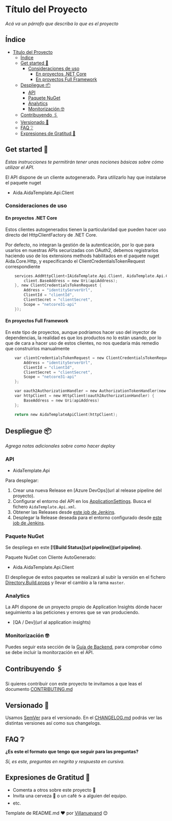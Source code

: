 # Título del Proyecto

_Acá va un párrafo que describa lo que es el proyecto_

## Índice

- [Título del Proyecto](#título-del-proyecto)
  - [Índice](#índice)
  - [Get started 🚀](#get-started-)
    - [Consideraciones de uso](#consideraciones-de-uso)
      - [En proyectos .NET Core](#en-proyectos-net-core)
      - [En proyectos Full Framework](#en-proyectos-full-framework)
  - [Despliegue 📦](#despliegue-)
    - [API](#api)
    - [Paquete NuGet](#paquete-nuget)
    - [Analytics](#analytics)
    - [Monitorización 🤓](#monitorización-)
  - [Contribuyendo 🖇️](#contribuyendo-️)
  - [Versionado 📌](#versionado-)
  - [FAQ ❔](#faq-)
  - [Expresiones de Gratitud 🎁](#expresiones-de-gratitud-)

## Get started 🚀

_Estas instrucciones te permitirán tener unas nociones básicas sobre cómo utilizar el API._

El API dispone de un cliente autogenerado. Para utilizarlo hay que instalarse el paquete nuget

* Aida.AidaTemplate.Api.Client

### Consideraciones de uso
#### En proyectos .NET Core

Estos clientes autogenerados tienen la particularidad que pueden hacer uso directo del HttpClientFactory de .NET Core.

Por defecto, no integran la gestión de la autenticación, por lo que para usarlos en nuestras APIs securizadas con OAuth2, debemos registrarlos haciendo uso de los extensions methods habilitados en el paquete nuget Aida.Core.Http, y especificando el ClientCredentialsTokenRequest correspondiente

```c
    services.AddHttpClient<IAidaTemplate.Api.Client, AidaTemplate.Api.Client>(client => {
        client.BaseAddress = new Uri(apiAddress);
    }, new ClientCredentialsTokenRequest {
        Address = "identityServerUrl",
        ClientId = "clientId",
        ClientSecret = "clientSecret",
        Scope = "netcore31-api"
    });
```

#### En proyectos Full Framework
En este tipo de proyectos, aunque podríamos hacer uso del inyector de dependencias, la realidad es que los productos no lo están usando, por lo que de cara a hacer uso de estos clientes, no nos quedaría más remedio que construirlos manualmente

```c
    var clientCredentialsTokenRequest = new ClientCredentialsTokenRequest {
        Address = "identityServerUrl",
        ClientId = "clientId",
        ClientSecret = "clientSecret",
        Scope = "netcore31-api"
    };

    var oauth2AuthorizationHandler = new AuthorizationTokenHandler(new OAuth2AuthorizationClient(clientCredentialsTokenRequest));
    var httpClient = new HttpClient(oauth2AuthorizationHandler) {
        BaseAddress = new Uri(apiAddress)
    };

    return new AidaTemplateApiClient(httpClient);
```

## Despliegue 📦
_Agrega notas adicionales sobre como hacer deploy_

###  API

- AidaTemplate.Api

Para desplegar:

1. Crear una nueva Release en [Azure DevOps](url al release pipeline del proyecto).
2. Configurar el entorno del API en los [ApplicationSettings](https://aidacanarias.visualstudio.com/Market-Configurations/_git/ApplicationSettings). Busca el fichero `AidaTemplate.Api.xml`.
3. Obtener las Releases desde [este job de Jenkins](http://jenkins-aida:8080/view/...).
4. Desplegar la Release deseada para el entorno configurado desde [este job de Jenkins](http://jenkins-aida:8080/view/.../).

### Paquete NuGet

Se despliega en este **[![Build Status](url pipeline)](url pipeline)**.

Paquete NuGet con Cliente AutoGenerado:

- Aida.AidaTemplate.Api.Client

El despliegue de estos paquetes se realizará al subir la versión en el fichero [Directory.Build.props](./Directory.Build.props) y llevar el cambio a la rama `master`.

### Analytics
La API dispone de un proyecto propio de Application Insights dónde hacer seguimiento a las peticiones y errores que se van produciendo.

* [QA / Dev](url al application insights)

### Monitorización 🤓

Puedes seguir esta sección de la [Guía de Backend](https://aidacanarias.visualstudio.com/CrossCutting%20and%20Innovation/_wiki/wikis/Backend%20Guidelines/17/Diagn%C3%B3stico?anchor=monitorizaci%C3%B3n), para comprobar cómo se debe incluir la monitorzación en el API.

## Contribuyendo 🖇️

Si quieres contribuir con este proyecto te invitamos a que leas el documento [CONTRIBUTING.md](./doc/CONTRIBUTING.md)

## Versionado 📌

Usamos [SemVer](http://semver.org/) para el versionado. En el [CHANGELOG.md](./doc/CHANGELOG.md) podrás ver las distintas versiones así como sus changelogs.

## FAQ ❔

**¿Es este el formato que tengo que seguir para las preguntas?**

*Sí, es este, preguntas en negrita y respuesta en cursiva.*

## Expresiones de Gratitud 🎁

* Comenta a otros sobre este proyecto 📢
* Invita una cerveza 🍺 o un café ☕ a alguien del equipo.
* etc.


Template de README.md ❤️ por [Villanuevand](https://gist.github.com/Villanuevand/6386899f70346d4580c723232524d35a) 😊